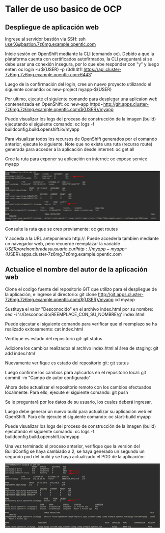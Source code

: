 # Taller de uso basico de OCP
## Despliegue de aplicación web
Ingrese al servidor bastión via SSH:
ssh userX@bastion.7z6mg.example.opentlc.com

Inicie sesión en OpenShift mediante la CLI (comando oc). Debido a que la plataforma cuenta con certificados autofirmados, la CLI preguntará si se debe usar una conexión insegura, por lo que ebe responder con "y" y luego enter:
oc login -u  ${USER} -p r3dh4t1! https://api.cluster-7z6mg.7z6mg.example.opentlc.com:6443'

Luego de la confirmación del login, cree un nuevo proyecto utilizando el siguiente comando:
oc new-project myapp-${USER}

Por ultimo, ejecute el siguiente comando para desplegar una aplicaion web contenerizada en OpenShift:
oc new-app httpd~http://git.apps.cluster-7z6mg.7z6mg.example.opentlc.com/${USER}/myapp

Puede visualizar los logs del proceso de construcción de la imagen (build) ejecutando el siguiente comando:
oc logs -f buildconfig.build.openshift.io/myapp

Para visualizar todos los recursos de OpenShift generados por el comando anterior, ejecute lo siguiente. Note que no existe una ruta (recurso route)  generada para acceder a la aplicación desde internet:
oc get all

Cree la ruta para exponer su aplicación en internet:
oc expose service myapp

![alt text](images/build1.png?raw=true)

Consulte la ruta que se creo previamente:
oc get routes

Y acceda a la URL anteponiendo http://. Puede accederla tambien mediante un navegador web, pero recuerde reemplazar la variable ${USER} por el nombre de su usuario.
curl http://myapp-myapp-${USER}.apps.cluster-7z6mg.7z6mg.example.opentlc.com

## Actualice el nombre del autor de la aplicación web
Clone el codigo fuente del repositorio GIT que utilizo para el despliegue de la aplicación, e ingrese al directorio:
git clone http://git.apps.cluster-7z6mg.7z6mg.example.opentlc.com/${USER}/myapp
cd myapp

Sustituya el valor "Desconocido" en el archivo index.html por su nombre:
sed -i 's/Desconocido/REEMPLACE_CON_SU_NOMBRE/g' index.html

Puede ejecutar el siguiente comando para verificar que el reemplazo se ha realizado exitosamente:
cat index.html

Verifique es estado del repositorio git:
git status

Adicione los cambios realizados al archivo index.html al área de staging:
git add index.html

Nuevamente verifique es estado del repositorio git:
git status

Luego confirme los cambios para aplicarlos en el repositorio local:
git commit -m "Campo de autor configurado"

Ahora debe actualizar el repositorio remoto con los cambios efectuados localmente. Para ello, ejecute el siguiente comando:
git push

Se le preguntará por los datos de su usuario, los cuales deberá ingresar.

Luego debe generar un nuevo build para actualizar su aplicación web en OpenShift. Para ello ejecute el siguiente comando:
oc start-build myapp

Puede visualizar los logs del proceso de construcción de la imagen (build) ejecutando el siguiente comando:
oc logs -f buildconfig.build.openshift.io/myapp

Una vez terminado el proceso anterior, verifique que la versión del BuildConfig se haya cambiado a 2, se haya generado un segundo un segundo pod del build y se haya actualizado el POD de la aplicación:

![alt text](images/build2.png?raw=true)


